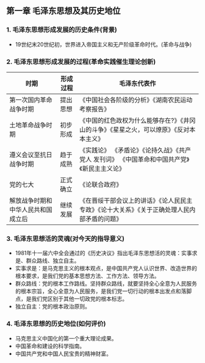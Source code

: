 ## 第一章 毛泽东思想及其历史地位
### 1. 毛泽东思想形成发展的历史条件(背景)
- 19世纪末20世纪初，世界进入帝国主义和无产阶级革命时代。(革命与战争)

### 2. 毛泽东思想形成发展的过程(革命实践催生理论创新)
|时期|形成过程|毛泽东代表作|
|----|----|----|
|第一次国内革命战争时期|提出思想|《中国社会各阶级的分析》《湖南农民运动考察报告》|
|土地革命战争时期|初步形成|《中国的红色政权为什么能够存在?》《井冈山的斗争》《星星之火，可以燎原》《反对本本主义》|
|遵义会议至抗日战争时期|趋于成熟|《实践论》 《矛盾论》《论持久战》《共产党人 发刊词》 《中国革命和中国共产党》《新民主主义论》|
|党的七大|正式确立|《论联合政府》|
|解放战争时期和中华人民共和国成立后|继续发展|《在晋绥干部会议上的讲话》《论人民民主专政》《论十大关系》《关于正确处理人民内部矛盾的问题》|

### 3. 毛泽东思想活的灵魂(对今天的指导意义)
- 1981年十一届六中全会通过的《历史决议》指出毛泽东思想活的灵魂：实事求是、群众路线、独立自主。
- 实事求是：是马克思主义的根本观点，是中国共产党人认识世界、改造世界的根本要求，是我们党的基本思想方法、工作方法、领导方法。
- 群众路线：党的根本工作路线。坚持群众路线，就要坚持全心全意为人民服务的根本宗旨，全心全意为人民服务，是我们党一切行动的根本出发点和落脚点，是我们党区别于其他一切政党的根本标志。
- 独立自主：党的根本政治原则。


### 4. 毛泽东思想的历史地位(如何评价)
- 马克思主义中国化的第一个重大理论成果。
- 中国革命和建设的科学指南。
- 中国共产党和中国人民宝贵的精神财富。

